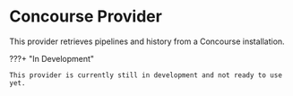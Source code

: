 # Concourse Provider

This provider retrieves pipelines and history from a Concourse installation.

???+ "In Development"

    This provider is currently still in development and not ready to use yet.
